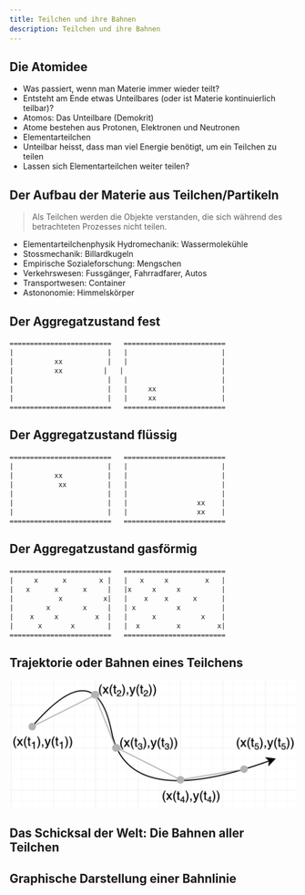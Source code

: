 ```yaml
---
title: Teilchen und ihre Bahnen
description: Teilchen und ihre Bahnen
---
```


## Die Atomidee

- Was passiert, wenn man Materie immer wieder teilt?
- Entsteht am Ende etwas Unteilbares (oder ist Materie kontinuierlich teilbar)?
- Atomos: Das Unteilbare (Demokrit)
- Atome bestehen aus Protonen, Elektronen und Neutronen
- Elementarteilchen
- Unteilbar heisst, dass man viel Energie benötigt, um ein Teilchen zu teilen
- Lassen sich Elementarteilchen weiter teilen?

## Der Aufbau der Materie aus Teilchen/Partikeln

> Als Teilchen werden die Objekte verstanden, die sich während des betrachteten Prozesses nicht teilen.

- Elementarteilchenphysik
Hydromechanik: Wassermolekühle
- Stossmechanik: Billardkugeln
- Empirische Sozialeforschung: Mengschen
- Verkehrswesen: Fussgänger, Fahrradfarer, Autos
- Transportwesen: Container
- Astononomie: Himmelskörper

## Der Aggregatzustand fest
```
=========================   =========================
|                       |   |                       |   
|          xx           |   |                       |   
|          xx          |   |                        |
|                       |   |                       |
|                       |   |     xx                |
|                       |   |     xx                |
=========================   =========================
```

## Der Aggregatzustand flüssig
```
=========================   =========================
|                       |   |                       |   
|          xx           |   |                       |   
|           xx          |   |                       |
|                       |   |                       |
|                       |   |                 xx    |
|                       |   |                 xx    |
=========================   =========================
```

## Der Aggregatzustand gasförmig
```
=========================   =========================
|     x      x        x |   |   x     x         x   |   
|   x      x      x     |   |x     x     x          |   
|           x          x|   |    x    x      x      |
|        x        x     |   | x          x          |
|    x     x         x  |   |      x           x    |
|      x       x        |   |  x         x         x|
=========================   =========================
```

## Trajektorie oder Bahnen eines Teilchens

![alt text](image.png)

## Das Schicksal der Welt: Die Bahnen aller Teilchen

## Graphische Darstellung einer Bahnlinie